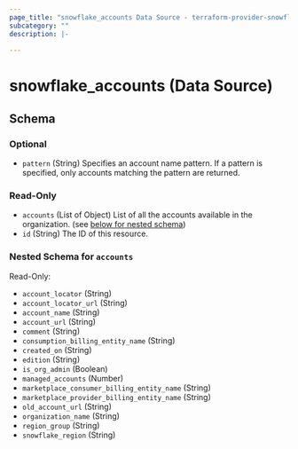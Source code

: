 ```yaml
---
page_title: "snowflake_accounts Data Source - terraform-provider-snowflake"
subcategory: ""
description: |-
  
---
```


# snowflake_accounts (Data Source)





<!-- schema generated by tfplugindocs -->
## Schema

### Optional

- `pattern` (String) Specifies an account name pattern. If a pattern is specified, only accounts matching the pattern are returned.

### Read-Only

- `accounts` (List of Object) List of all the accounts available in the organization. (see [below for nested schema](#nestedatt--accounts))
- `id` (String) The ID of this resource.

<a id="nestedatt--accounts"></a>
### Nested Schema for `accounts`

Read-Only:

- `account_locator` (String)
- `account_locator_url` (String)
- `account_name` (String)
- `account_url` (String)
- `comment` (String)
- `consumption_billing_entity_name` (String)
- `created_on` (String)
- `edition` (String)
- `is_org_admin` (Boolean)
- `managed_accounts` (Number)
- `marketplace_consumer_billing_entity_name` (String)
- `marketplace_provider_billing_entity_name` (String)
- `old_account_url` (String)
- `organization_name` (String)
- `region_group` (String)
- `snowflake_region` (String)
